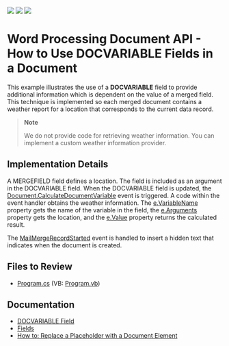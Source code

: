 <!-- default badges list -->
![](https://img.shields.io/endpoint?url=https://codecentral.devexpress.com/api/v1/VersionRange/155868028/18.2.2%2B)
[![](https://img.shields.io/badge/Open_in_DevExpress_Support_Center-FF7200?style=flat-square&logo=DevExpress&logoColor=white)](https://supportcenter.devexpress.com/ticket/details/T830501)
[![](https://img.shields.io/badge/📖_How_to_use_DevExpress_Examples-e9f6fc?style=flat-square)](https://docs.devexpress.com/GeneralInformation/403183)
<!-- default badges end -->
# Word Processing Document API - How to Use DOCVARIABLE Fields in a Document

This example illustrates the use of a **DOCVARIABLE** field to provide additional information which is dependent on the value of a merged field. This technique is implemented so each merged document contains a weather report for a location that corresponds to the current data record.

> **Note**
>
> We do not provide code for retrieving weather information. You can implement a custom weather information provider.

## Implementation Details

A MERGEFIELD field defines a location. The field is included as an argument in the DOCVARIABLE field. When the DOCVARIABLE field is updated, the [Document.CalculateDocumentVariable](https://docs.devexpress.com/OfficeFileAPI/DevExpress.XtraRichEdit.API.Native.Document.CalculateDocumentVariable) event is triggered. A code within the event handler obtains the weather information. The [e.VariableName](https://docs.devexpress.com/OfficeFileAPI/DevExpress.XtraRichEdit.CalculateDocumentVariableEventArgs.VariableName) property gets the name of the variable in the field, the <u>e.Arguments</u> property gets the location, and the <u>e.Value</u> property returns the calculated result.

The [MailMergeRecordStarted](https://docs.devexpress.com/OfficeFileAPI/DevExpress.XtraRichEdit.RichEditDocumentServer.MailMergeRecordStarted) event is handled to insert a hidden text that indicates when the document is created.

## Files to Review

* [Program.cs](.CS/WordProcessingFileAPI_CalcDocumentVariable/Program.cs) (VB: [Program.vb](./VB/WordProcessingFileAPI_CalcDocumentVariable/Program.vb))

## Documentation

* [DOCVARIABLE Field](https://docs.devexpress.com/OfficeFileAPI/15291/word-processing-document-api/fields/field-codes/docvariable)
* [Fields](https://docs.devexpress.com/OfficeFileAPI/15280/word-processing-document-api/fields)
* [How to: Replace a Placeholder with a Document Element](https://docs.devexpress.com/OfficeFileAPI/404369/word-processing-document-api/examples/search-and-replace/how-to-replace-a-placeholder-with-a-document-element)
